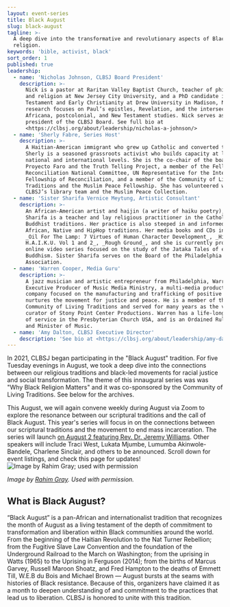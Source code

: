 ```yaml
---
layout: event-series
title: Black August
slug: black-august
tagline: >-
  A deep dive into the transformative and revolutionary aspects of Black
  religion.
keywords: 'bible, activist, black'
sort_order: 1
published: true
leadership:
  - name: 'Nicholas Johnson, CLBSJ Board President'
    description: >-
      Nick is a pastor at Raritan Valley Baptist Church, teacher of philosophy
      and religion at New Jersey City University, and a PhD candidate in New
      Testament and Early Christianity at Drew University in Madison, NJ. His
      research focuses on Paul’s epistles, Revelation, and the intersections of
      Africana, postcolonial, and New Testament studies. Nick serves as the
      president of the CLBSJ Board. See full bio at        
      <https://clbsj.org/about/leadership/nicholas-a-johnson/>
  - name: 'Sherly Fabre, Series Host'
    description: >-
      A Haitian-American immigrant who grew up Catholic and converted to Islam,
      Sherly is a seasoned grassroots activist who builds capacity at local,
      national and international levels. She is the co-chair of the boards of
      Proyecto Faro and the Truth Telling Project, a member of the Fellowship of
      Reconciliation National Committee, UN Representative for the International
      Fellowship of Reconciliation, and a member of the Community of Living
      Traditions and the Muslim Peace Fellowship. She has volunteered with
      CLBSJ’s library team and the Muslim Peace Collection.
  - name: 'Sister Sharifa Vernice Meytung, Artistic Consultant'
    description: >-
      An African-American artist and haijin (a writer of haiku poetry), Sister
      Sharifa is a teacher and lay religious practitioner in the Catholic and
      Buddhist traditions. Her practice is also steeped in and informed by West
      African, Native and HipHop traditions. Her media books and CDs include
      _Oil For The Lamp: 7 Virtues of Human Character Development_, _Hiphop
      H.A.I.K.U. Vol 1 and 2_, _Rough Ground_, and she is currently producing an
      online video series focused on the study of the Jataka Tales of early
      Buddhism. Sister Sharifa serves on the Board of the Philadelphia Buddhist
      Association.
  - name: 'Warren Cooper, Media Guru'
    description: >-
      A jazz musician and artistic entrepreneur from Philadelphia, Warren is the
      Executive Producer of Music Media Ministry, a multi-media production
      company focused on the manufacturing and trafficking of positive art that
      nurtures the movement for justice and peace. He is a member of the
      Community of Living Traditions and served for many years as the volunteer
      curator of Stony Point Center Productions. Warren has a life-long history
      of service in the Presbyterian Church USA, and is an Ordained Ruling Elder
      and Minister of Music.
  - name: 'Amy Dalton, CLBSJ Executive Director'
    description: 'See bio at <https://clbsj.org/about/leadership/amy-dalton/>'
---
```


In 2021, CLBSJ began participating in the "Black August" tradition. For five Tuesday evenings in August, we took a deep dive into the connections between our religious traditions and black-led movements for racial justice and social transformation. The theme of this innaugural series was was "Why Black Religion Matters" and it was co-sponsored by the Community of Living Traditions. See below for the archives.

This August, we will again convene weekly during August via Zoom to explore the resonance between our scriptural traditions and the call of Black August. This year's series will focus in on the connections between our scriptural traditions and the movement to end mass incarceration. The series will launch [on August 2 featuring Rev. Dr. Jeremy Williams](https://clbsj.org/events/2022/08/02/jeremy-williams-on-acts-16-16-40/). Other speakers will include Traci West, Lukata Mjumbe, Lumumba Akinwole-Bandele, Charlene Sinclair, and others to be announced. Scroll down for event listings, and check this page for updates!![Image by Rahim Gray; used with permission]({{site.baseurl}}/img/RahimGray-Revolutionary.png)

_Image by [Rahim Gray](https://sites.tufts.edu/prisondivestment/2021/02/10/featured-artist-rahim-gray/). Used with permission._

## What is Black August?
“Black August” is a pan-African and internationalist tradition that recognizes the month of August as a living testament of the depth of commitment to transformation and liberation within Black communities around the world. From the beginning of the Haitian Revolution to the Nat Turner Rebellion; from the Fugitive Slave Law Convention and the foundation of the Underground Railroad to the March on Washington; from the uprising in Watts (1965) to the Uprising in Ferguson (2014); from the births of Marcus Garvey, Russell Maroon Shoatz, and Fred Hampton to the deaths of Emmett Till, W.E.B du Bois and Michael Brown — August bursts at the seams with histories of Black resistance. Because of this, organizers have claimed it as a month to deepen understanding of and commitment to the practices that lead us to liberation. CLBSJ is honored to unite with this tradition.
